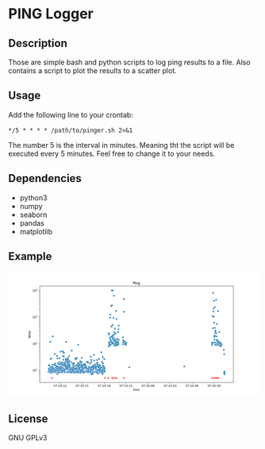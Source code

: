 # PING Logger
## Description
Those are simple bash and python scripts to log ping results to a file.
Also contains a script to plot the results to a scatter plot.

## Usage
Add the following line to your crontab:
```
*/5 * * * * /path/to/pinger.sh 2>&1
```
The number 5 is the interval in minutes. 
Meaning tht the script will be executed every 5 minutes.
Feel free to change it to your needs.

## Dependencies
* python3
* numpy
* seaborn
* pandas
* matplotlib

## Example
![Example](ping.png)

## License
GNU GPLv3


